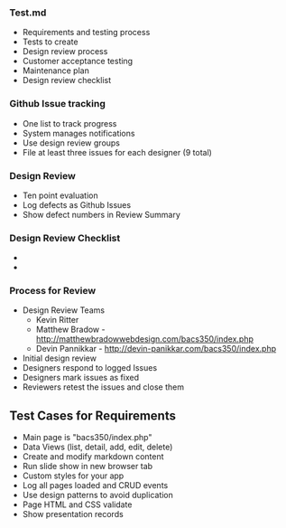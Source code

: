 ### Test.md
* Requirements and testing process
* Tests to create
* Design review process
* Customer acceptance testing
* Maintenance plan
* Design review checklist


### Github Issue tracking
* One list to track progress
* System manages notifications
* Use design review groups
* File at least three issues for each designer (9 total)


### Design Review
* Ten point evaluation
* Log defects as Github Issues
* Show defect numbers in Review Summary

### Design Review Checklist
* 
* 


### Process for Review 
* Design Review Teams
    * Kevin Ritter
    * Matthew Bradow - http://matthewbradowwebdesign.com/bacs350/index.php
    * Devin Pannikkar - http://devin-panikkar.com/bacs350/index.php
* Initial design review 
* Designers respond to logged Issues
* Designers mark issues as fixed
* Reviewers retest the issues and close them



## Test Cases for Requirements
* Main page is "bacs350/index.php"
* Data Views (list, detail, add, edit, delete)
* Create and modify markdown content
* Run slide show in new browser tab
* Custom styles for your app
* Log all pages loaded and CRUD events
* Use design patterns to avoid duplication
* Page HTML and CSS validate
* Show presentation records


